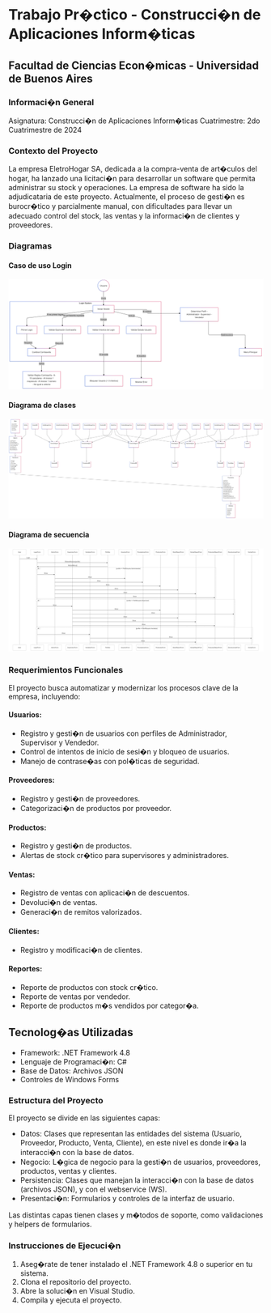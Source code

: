 # Trabajo Pr�ctico - Construcci�n de Aplicaciones Inform�ticas
## Facultad de Ciencias Econ�micas - Universidad de Buenos Aires
### Informaci�n General

Asignatura: Construcci�n de Aplicaciones Inform�ticas
Cuatrimestre: 2do Cuatrimestre de 2024

### Contexto del Proyecto
La empresa EletroHogar SA, dedicada a la compra-venta de art�culos del hogar, ha lanzado una licitaci�n para desarrollar un software que permita administrar su stock y operaciones. La empresa de software ha sido la adjudicataria de este proyecto.
Actualmente, el proceso de gesti�n es burocr�tico y parcialmente manual, con dificultades para llevar un adecuado control del stock, las ventas y la informaci�n de clientes y proveedores.

### Diagramas
#### Caso de uso Login
![Alt text](caso_uso_login.png?raw=true "Caso de uso Login")

#### Diagrama de clases
![Alt text](diagrama_clases.png?raw=true "Diagrama de clases")

#### Diagrama de secuencia
![Alt text](diagrama_secuencia.png?raw=true "Diagrama de secuencia")



### Requerimientos Funcionales
El proyecto busca automatizar y modernizar los procesos clave de la empresa, incluyendo:

#### Usuarios:

- Registro y gesti�n de usuarios con perfiles de Administrador, Supervisor y Vendedor.
- Control de intentos de inicio de sesi�n y bloqueo de usuarios.
- Manejo de contrase�as con pol�ticas de seguridad.


#### Proveedores:

- Registro y gesti�n de proveedores.
- Categorizaci�n de productos por proveedor.


#### Productos:

- Registro y gesti�n de productos.
- Alertas de stock cr�tico para supervisores y administradores.


#### Ventas:

- Registro de ventas con aplicaci�n de descuentos.
- Devoluci�n de ventas.
- Generaci�n de remitos valorizados.


#### Clientes:

- Registro y modificaci�n de clientes.


#### Reportes:

- Reporte de productos con stock cr�tico.
- Reporte de ventas por vendedor.
- Reporte de productos m�s vendidos por categor�a.



## Tecnolog�as Utilizadas

- Framework: .NET Framework 4.8
- Lenguaje de Programaci�n: C#
- Base de Datos: Archivos JSON
- Controles de Windows Forms

### Estructura del Proyecto
El proyecto se divide en las siguientes capas:

- Datos: Clases que representan las entidades del sistema (Usuario, Proveedor, Producto, Venta, Cliente), en este nivel es donde ir�a la interacci�n con la base de datos.
- Negocio: L�gica de negocio para la gesti�n de usuarios, proveedores, productos, ventas y clientes.
- Persistencia: Clases que manejan la interacci�n con la base de datos (archivos JSON), y con el webservice (WS).
- Presentaci�n: Formularios y controles de la interfaz de usuario.

Las distintas capas tienen clases y m�todos de soporte, como validaciones y helpers de formularios.

### Instrucciones de Ejecuci�n

1. Aseg�rate de tener instalado el .NET Framework 4.8 o superior en tu sistema.
2. Clona el repositorio del proyecto.
3. Abre la soluci�n en Visual Studio.
4. Compila y ejecuta el proyecto.

